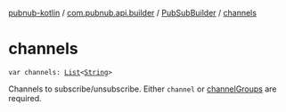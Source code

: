 [pubnub-kotlin](../../index.md) / [com.pubnub.api.builder](../index.md) / [PubSubBuilder](index.md) / [channels](./channels.md)

# channels

`var channels: `[`List`](https://kotlinlang.org/api/latest/jvm/stdlib/kotlin.collections/-list/index.html)`<`[`String`](https://kotlinlang.org/api/latest/jvm/stdlib/kotlin/-string/index.html)`>`

Channels to subscribe/unsubscribe. Either `channel` or [channelGroups](channel-groups.md) are required.

